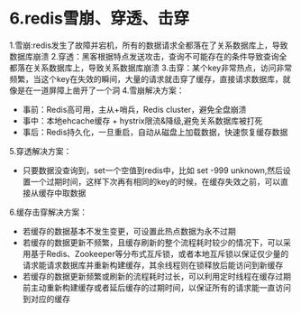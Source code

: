 # 6.redis雪崩、穿透、击穿

1.雪崩:redis发生了故障并宕机，所有的数据请求全都落在了关系数据库上，导致数据库崩溃
2.穿透：黑客根据特点发送攻击，查询不可能存在的条件导致查询全都落在关系数据库上，导致关系数据库崩溃
3.击穿：某个key非常热点，访问非常频繁，当这个key在失效的瞬间，大量的请求就击穿了缓存，直接请求数据库，就像是在一道屏障上凿开了一个洞
4.雪崩解决方案：

* 事前：Redis高可用，主从+哨兵，Redis cluster，避免全盘崩溃
* 事中：本地ehcache缓存 + hystrix限流&降级,避免关系数据库被打死
* 事后：Redis持久化，一旦重启，自动从磁盘上加载数据，快速恢复缓存数据

5.穿透解决方案：

* 只要数据没查询到，set一个空值到redis中，比如 set -999 unknown,然后设置一个过期时间，这样下次再有相同的key的时候，在缓存失效之前，可以直接从缓存中取数据

6.缓存击穿解决方案：

* 若缓存的数据基本不发生变更，可设置此热点数据为永不过期
* 若缓存的数据更新不频繁，且缓存刷新的整个流程耗时较少的情况下，可以采用基于Redis、Zookeeper等分布式互斥锁，或者本地互斥锁以保证仅少量的请求能请求数据库并重新构建缓存，其余线程则在锁释放后能访问到新缓存
* 若缓存的数据更新频繁或刷新的流程耗时过长，可以利用定时线程在缓存过期前主动重新构建缓存或者延后缓存的过期时间，以保证所有的请求能一直访问到对应的缓存
